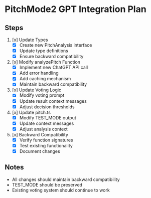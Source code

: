 # PitchMode2 GPT Integration Plan

## Steps

1. [x] Update Types
   - [x] Create new PitchAnalysis interface
   - [x] Update type definitions
   - [x] Ensure backward compatibility

2. [x] Modify analyzePitch Function
   - [x] Implement new ChatGPT API call
   - [x] Add error handling
   - [x] Add caching mechanism
   - [x] Maintain backward compatibility

3. [x] Update Voting Logic
   - [x] Modify voting prompt
   - [x] Update result context messages
   - [x] Adjust decision thresholds

4. [x] Update pitch.ts
   - [x] Modify TEST_MODE output
   - [x] Update context messages
   - [x] Adjust analysis context

5. [x] Backward Compatibility
   - [x] Verify function signatures
   - [x] Test existing functionality
   - [x] Document changes

## Notes
- All changes should maintain backward compatibility
- TEST_MODE should be preserved
- Existing voting system should continue to work 